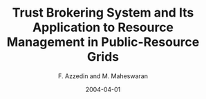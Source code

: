---
author: "F. Azzedin and M. Maheswaran"
title: "Trust Brokering System and Its Application to Resource Management in Public-Resource Grids"
journal: "18th IEEE International Parallel and Distributed Processing Symposium (IPDPS 2004)"
location: "Santa Fe, New Mexico, USA"
date: 2004-04-01
---